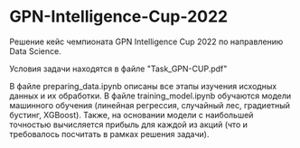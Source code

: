 # GPN-Intelligence-Cup-2022

Решение кейс чемпионата GPN Intelligence Cup 2022 по направлению Data Science.

Условия задачи находятся в файле "Task_GPN-CUP.pdf" 

В файле preparing_data.ipynb описаны все этапы изучения исходных данных и их обработки.
В файле training_model.ipynb обучаются модели машинного обучения (линейная регрессия, случайный лес, градиетный бустинг, XGBoost). Также, на основании модели с наибольшей точностью вычисляется прибыль для каждой из акций (что и требовалось посчитать в рамках решения задачи).